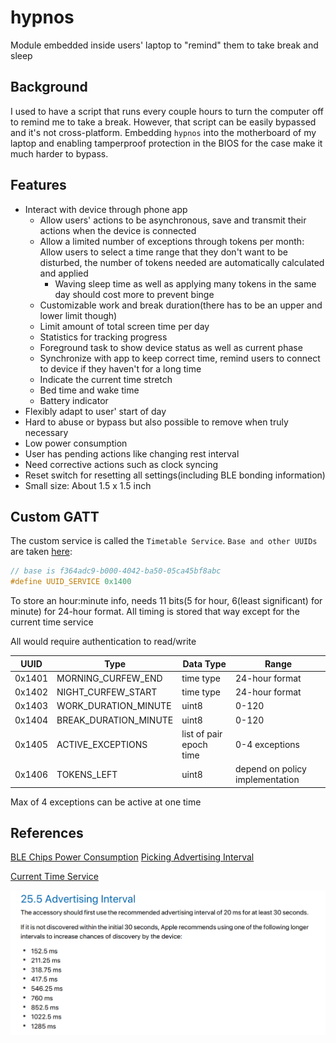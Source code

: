 # hypnos

Module embedded inside users' laptop to "remind" them to take break and sleep

## Background

I used to have a script that runs every couple hours to turn the computer off to remind me to take a break. However, that script can be easily bypassed and it's not cross-platform. Embedding `hypnos` into the motherboard of my laptop and enabling tamperproof protection in the BIOS for the case make it much harder to bypass.

## Features

- Interact with device through phone app
  - Allow users' actions to be asynchronous, save and transmit their actions when the device is connected
  - Allow a limited number of exceptions through tokens per month: Allow users to select a time range that they don't want to be disturbed, the number of tokens needed are automatically calculated and applied
    - Waving sleep time as well as applying many tokens in the same day should cost more to prevent binge
  - Customizable work and break duration(there has to be an upper and lower limit though)
  - Limit amount of total screen time per day
  - Statistics for tracking progress
  - Foreground task to show device status as well as current phase
  - Synchronize with app to keep correct time, remind users to connect to device if they haven't for a long time
  - Indicate the current time stretch
  - Bed time and wake time
  - Battery indicator
- Flexibly adapt to user' start of day
- Hard to abuse or bypass but also possible to remove when truly necessary
- Low power consumption
- User has pending actions like changing rest interval
- Need corrective actions such as clock syncing
- Reset switch for resetting all settings(including BLE bonding information)
- Small size: About 1.5 x 1.5 inch

## Custom GATT

The custom service is called the `Timetable Service`. `Base and other UUIDs` are taken [here](https://github.com/NordicPlayground/nRF5x-custom-ble-service-tutorial):

```c
// base is f364adc9-b000-4042-ba50-05ca45bf8abc
#define UUID_SERVICE 0x1400
```

To store an hour:minute info, needs 11 bits(5 for hour, 6(least significant) for minute) for 24-hour format. All timing is stored that way except for the current time service

All would require authentication to read/write

| UUID   | Type                  | Data Type               | Range                           |
| ------ | --------------------- | ----------------------- | ------------------------------- |
| 0x1401 | MORNING_CURFEW_END    | time type               | 24-hour format                  |
| 0x1402 | NIGHT_CURFEW_START    | time type               | 24-hour format                  |
| 0x1403 | WORK_DURATION_MINUTE  | uint8                   | 0-120                           |
| 0x1404 | BREAK_DURATION_MINUTE | uint8                   | 0-120                           |
| 0x1405 | ACTIVE_EXCEPTIONS     | list of pair epoch time | 0-4 exceptions                  |
| 0x1406 | TOKENS_LEFT           | uint8                   | depend on policy implementation |

Max of 4 exceptions can be active at one time

## References

[BLE Chips Power Consumption](https://www.argenox.com/library/bluetooth-low-energy/bluetooth-le-chipset-guide-2019/#ble-device-comparison)
[Picking Advertising Interval](https://www.beaconzone.co.uk/ibeaconadvertisinginterval)

[Current Time Service](https://stackoverflow.com/questions/35695711/how-to-correctly-set-the-date-and-time-in-a-bluetooth-low-energy-peripheral)

![](image/2020-04-10-20-41-07.png)
